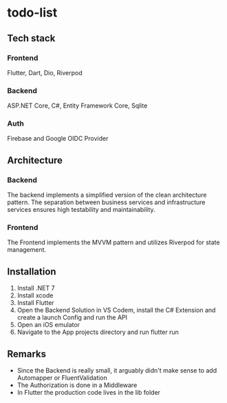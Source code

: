 # todo-list
## Tech stack
### Frontend 
Flutter, Dart, Dio, Riverpod
### Backend
ASP.NET Core, C#, Entity Framework Core, Sqlite
### Auth 
Firebase and Google OIDC Provider

## Architecture
### Backend
The backend implements a simplified version of the clean architecture pattern. The separation between business services and infrastructure services ensures high testability and maintainability.

### Frontend
The Frontend implements the MVVM pattern and utilizes Riverpod for state management.

## Installation
1. Install .NET 7
2. Install xcode
3. Install Flutter
4. Open the Backend Solution in VS Codem, install the C# Extension and create a launch Config and run the API
5. Open an iOS emulator
6. Navigate to the App projects directory and run flutter run

## Remarks
- Since the Backend is really small, it arguably didn't make sense to add Automapper or FluentValidation
- The Authorization is done in a Middleware
- In Flutter the production code lives in the lib folder
